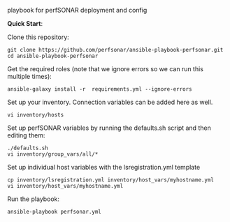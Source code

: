 playbook for perfSONAR deployment and config

**Quick Start**:

Clone this repository:

```
git clone https://github.com/perfsonar/ansible-playbook-perfsonar.git
cd ansible-playbook-perfsonar
```

Get the required roles (note that we ignore errors so we can run this multiple times):

```
ansible-galaxy install -r  requirements.yml --ignore-errors
```

Set up your inventory.  Connection variables can be added here as well.

```
vi inventory/hosts
```

Set up perfSONAR variables by running the defaults.sh script and then editing them:

```
./defaults.sh
vi inventory/group_vars/all/*
```

Set up individual host variables with the lsregistration.yml template

```
cp inventory/lsregistration.yml inventory/host_vars/myhostname.yml
vi inventory/host_vars/myhostname.yml
```

Run the playbook:

```
ansible-playbook perfsonar.yml
```

